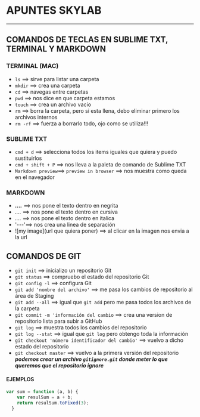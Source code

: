 # APUNTES SKYLAB
---
## COMANDOS DE TECLAS EN SUBLIME TXT, TERMINAL Y MARKDOWN
  
### TERMINAL (MAC)
- `ls` ==> sirve para listar una carpeta  
- `mkdir` ==> crea una carpeta  
- `cd` ==> navegas entre carpetas   
- `pwd` ==> nos dice en que carpeta estamos  
- `touch` ==> crea un archivo vacío   
- `rm` ==> borra la carpeta, pero si esta llena, debo eliminar primero los archivos internos    
- `rm -rf` ==> fuerza a borrarlo todo, ojo como se utiliza!!!   

### SUBLIME TXT    
- `cmd + d` ==> selecciona todos los items iguales que quiera y puedo sustituirlos   
- `cmd + shift + P` ==> nos lleva a la paleta de comando de Sublime TXT  
- `Markdown preview`==> `preview in browser` ==> nos muestra como queda en el navegador   
 
### MARKDOWN  
- ***....*** ==> nos pone el texto dentro en negrita
- *....* ==> nos pone el texto dentro en cursiva  
- _...._ ==> nos pone el texto dentro en italica   
- '---'==> nos crea una linea de separación  
- ![my image](url que quiera poner) ==> al clicar en la imagen nos envia a la url  

## COMANDOS DE GIT  
- `git init` ==> inicializo un repositorio Git  
- `git status` ==> compruebo el estado del repositorio Git  
- `git config -l` ==> configura Git  
- `git add 'nombre del archivo'` ==> me pasa los cambios de repositorio al área de Staging  
- `git add --all` ==> igual que `git add` pero me pasa todos los archivos de la carpeta  
- `git commit -m 'información del cambio` ==> crea una version de repositorio lista para subir a GitHub  
- `git log` ==> muestra todos los cambios del repositorio  
- `git log --stat` ==> igual que `git log` pero obtengo toda la información  
- `git checkout 'número identificador del cambio'` ==> vuelvo a dicho estado del repositorio  
- `git checkout master` ==> vuelvo a la primera versión del repositorio  
***podemos crear un archivo `gitignore.git` donde meter lo que queremos que el repositorio ignore***

#### EJEMPLOS

```Javascript
var sum = function (a, b) {
    var resulSum = a + b;
    return resulSum.toFixed(3);
  } 
```